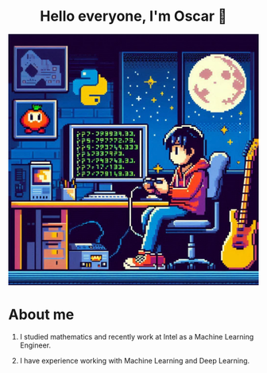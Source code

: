 <h1 align="center">Hello everyone, I'm Oscar 👋</h1>

![image](imagen4.jpeg)

# About me

1. I studied mathematics and recently work at Intel as a Machine Learning Engineer.

2. I have experience working with Machine Learning and Deep Learning.